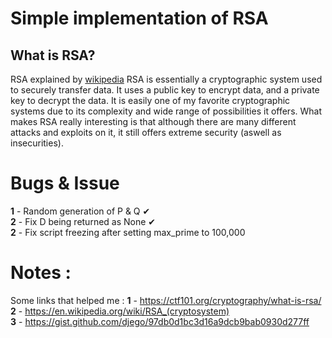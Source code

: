 # Simple implementation of RSA 

## What is RSA?
RSA explained by [wikipedia](https://en.wikipedia.org/wiki/RSA_(cryptosystem))
RSA is essentially a cryptographic system used to securely transfer data. It uses a public key to encrypt data, and a private key to decrypt the data. It is easily one of my favorite cryptographic systems due to its complexity and wide range of possibilities it offers. What makes RSA really interesting is that although there are many different attacks and exploits on it, it still offers extreme security (aswell as insecurities).

# Bugs & Issue 
**1** - Random generation of P & Q ✔\
**2** - Fix D being returned as None ✔\
**2** - Fix script freezing after setting max_prime to 100,000


# Notes : 
Some links that helped me : 
**1** - https://ctf101.org/cryptography/what-is-rsa/ \
**2** - https://en.wikipedia.org/wiki/RSA_(cryptosystem) \
**3** - https://gist.github.com/djego/97db0d1bc3d16a9dcb9bab0930d277ff
